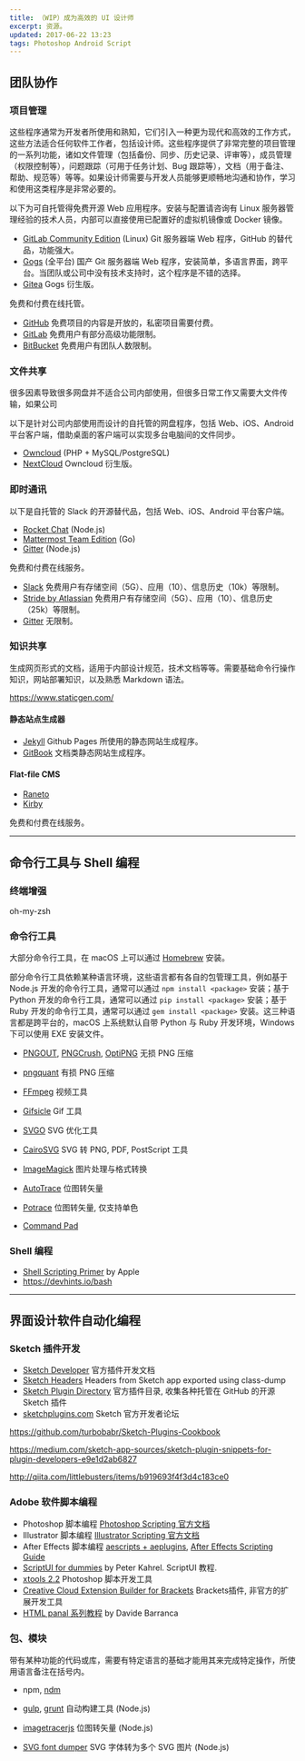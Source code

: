 ```yaml
---
title: （WIP）成为高效的 UI 设计师
excerpt: 资源。
updated: 2017-06-22 13:23
tags: Photoshop Android Script
---
```


## 团队协作

### 项目管理

这些程序通常为开发者所使用和熟知，它们引入一种更为现代和高效的工作方式，这些方法适合任何软件工作者，包括设计师。这些程序提供了非常完整的项目管理的一系列功能，诸如文件管理（包括备份、同步、历史记录、评审等），成员管理（权限控制等），问题跟踪（可用于任务计划、Bug 跟踪等），文档（用于备注、帮助、规范等）等等。如果设计师需要与开发人员能够更顺畅地沟通和协作，学习和使用这类程序是非常必要的。

以下为可自托管得免费开源 Web 应用程序。安装与配置请咨询有 Linux 服务器管理经验的技术人员，内部可以直接使用已配置好的虚拟机镜像或 Docker 镜像。

- [GitLab Community Edition](https://about.gitlab.com/downloads/) (Linux) Git 服务器端 Web 程序，GitHub 的替代品，功能强大。
- [Gogs](https://gogs.io/) (全平台) 国产 Git 服务器端 Web 程序，安装简单，多语言界面，跨平台。当团队或公司中没有技术支持时，这个程序是不错的选择。
- [Gitea](https://gitea.io) Gogs 衍生版。

免费和付费在线托管。

- [GitHub](https://github.com/) 免费项目的内容是开放的，私密项目需要付费。
- [GitLab](https://gitlab.com/) 免费用户有部分高级功能限制。
- [BitBucket](https://bitbucket.org/) 免费用户有团队人数限制。

### 文件共享

很多因素导致很多网盘并不适合公司内部使用，但很多日常工作又需要大文件传输，如果公司

以下是针对公司内部使用而设计的自托管的网盘程序，包括 Web、iOS、Android 平台客户端，借助桌面的客户端可以实现多台电脑间的文件同步。

- [Owncloud](https://owncloud.org/) (PHP + MySQL/PostgreSQL)
- [NextCloud](https://nextcloud.com/) Owncloud 衍生版。


### 即时通讯

以下是自托管的 Slack 的开源替代品，包括 Web、iOS、Android 平台客户端。

- [Rocket Chat](https://rocket.chat/) (Node.js)
- [Mattermost Team Edition](https://about.mattermost.com/download/) (Go)
- [Gitter](https://gitlab.com/gitlab-org/gitter/) (Node.js)

免费和付费在线服务。

- [Slack](https://slack.com/) 免费用户有存储空间（5G）、应用（10）、信息历史（10k）等限制。
- [Stride by Atlassian](https://www.stride.com/) 免费用户有存储空间（5G）、应用（10）、信息历史（25k）等限制。
- [Gitter](https://gitter.im/) 无限制。

### 知识共享

生成网页形式的文档，适用于内部设计规范，技术文档等等。需要基础命令行操作知识，网站部署知识，以及熟悉 Markdown 语法。

https://www.staticgen.com/

#### 静态站点生成器

- [Jekyll](http://jekyllrb.com/) Github Pages 所使用的静态网站生成程序。
- [GitBook](https://github.com/GitbookIO) 文档类静态网站生成程序。

#### Flat-file CMS

- [Raneto](http://raneto.com/)
- [Kirby](https://getkirby.com/)

免费和付费在线服务。



----

## 命令行工具与 Shell 编程

### 终端增强

oh-my-zsh

### 命令行工具

大部分命令行工具，在 macOS 上可以通过 [Homebrew](http://brew.sh/) 安装。

部分命令行工具依赖某种语言环境，这些语言都有各自的包管理工具，例如基于 Node.js 开发的命令行工具，通常可以通过 `npm install <package>` 安装；基于 Python 开发的命令行工具，通常可以通过 `pip install <package>` 安装；基于 Ruby 开发的命令行工具，通常可以通过 `gem install <package>` 安装。这三种语言都是跨平台的，macOS 上系统默认自带 Python 与 Ruby 开发环境，Windows 下可以使用 EXE 安装文件。

- [PNGOUT](http://advsys.net/ken/utils.htm), [PNGCrush](http://pmt.sourceforge.net/pngcrush/), [OptiPNG](http://optipng.sourceforge.net/) 无损 PNG 压缩
- [pngquant](https://pngquant.org/) 有损 PNG 压缩
- [FFmpeg](http://ffmpeg.org/) 视频工具
- [Gifsicle](http://www.lcdf.org/gifsicle/) Gif 工具
- [SVGO](https://github.com/svg/svgo) SVG 优化工具
- [CairoSVG](http://cairosvg.org/) SVG 转 PNG, PDF, PostScript 工具
- [ImageMagick](http://www.imagemagick.org/) 图片处理与格式转换
- [AutoTrace](http://autotrace.sourceforge.net/) 位图转矢量
- [Potrace](http://potrace.sourceforge.net) 位图转矢量, 仅支持单色


- [Command Pad](https://github.com/supnate/command-pad)


### Shell 编程

- [Shell Scripting Primer](https://developer.apple.com/library/mac/documentation/OpenSource/Conceptual/ShellScripting/shell_scripts/shell_scripts.html) by Apple
- https://devhints.io/bash


----

## 界面设计软件自动化编程

### Sketch 插件开发

- [Sketch Developer](http://developer.sketchapp.com/)  官方插件开发文档
- [Sketch Headers](https://github.com/abynim/Sketch-Headers) Headers from Sketch app exported using class-dump
- [Sketch Plugin Directory](https://github.com/sketchplugins/plugin-directory) 官方插件目录, 收集各种托管在 GitHub 的开源 Sketch 插件
- [sketchplugins.com](http://sketchplugins.com/) Sketch 官方开发者论坛



https://github.com/turbobabr/Sketch-Plugins-Cookbook

https://medium.com/sketch-app-sources/sketch-plugin-snippets-for-plugin-developers-e9e1d2ab6827

http://qiita.com/littlebusters/items/b919693f4f3d4c183ce0





### Adobe 软件脚本编程

- Photoshop 脚本编程 [Photoshop Scripting 官方文档](http://www.adobe.com/devnet/photoshop/scripting.html)
- Illustrator 脚本编程 [Illustrator Scripting 官方文档](http://www.adobe.com/devnet/illustrator/scripting.html)
- After Effects 脚本编程 [aescripts + aeplugins](https://aescripts.com/), [After Effects Scripting Guide](http://docs.aenhancers.com/)
- [ScriptUI for dummies](http://www.kahrel.plus.com/indesign/scriptui.html)  by Peter Kahrel. ScriptUI 教程.
- [xtools 2.2](http://sourceforge.net/projects/ps-scripts/files/xtools/v2.2/)  Photoshop 脚本开发工具
- [Creative Cloud Extension Builder for Brackets](http://davidderaedt.github.io/CC-Extension-Builder-for-Brackets/)  Brackets插件, 非官方的扩展开发工具
- [HTML panal 系列教程](http://www.davidebarranca.com/category/code/html-panels/) by Davide Barranca


### 包、模块

带有某种功能的代码或库，需要有特定语言的基础才能用其来完成特定操作，所使用语言备注在括号内。

- npm, [ndm](https://github.com/720kb/ndm)


- [gulp](http://gulpjs.com/), [grunt](http://gruntjs.com/) 自动构建工具 (Node.js)
- [imagetracerjs](https://github.com/jankovicsandras/imagetracerjs) 位图转矢量 (Node.js)
- [SVG font dumper](https://github.com/fontello/svg-font-dump) SVG 字体转为多个 SVG 图片 (Node.js)
